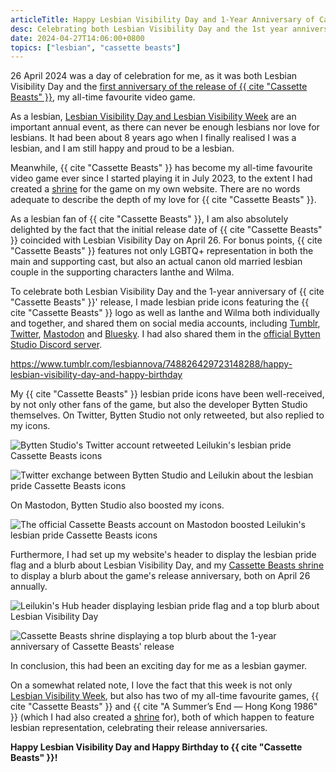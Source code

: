 ```yaml
---
articleTitle: Happy Lesbian Visibility Day and 1-Year Anniversary of Cassette Beasts
desc: Celebrating both Lesbian Visibility Day and the 1st year anniversary of Cassette Beasts' release on 26 April 2024.
date: 2024-04-27T14:06:00+0800
topics: ["lesbian", "cassette beasts"]
---
```


26 April 2024 was a day of celebration for me, as it was both Lesbian Visibility Day and the [first anniversary of the release of {{ cite "Cassette Beasts" }}](https://store.steampowered.com/news/app/1321440/view/4179979397366287532), my all-time favourite video game.

As a lesbian, [Lesbian Visibility Day and Lesbian Visibility Week](https://en.wikipedia.org/wiki/Lesbian_Visibility_Week) are an important annual event, as there can never be enough lesbians nor love for lesbians. It had been about 8 years ago when I finally realised I was a lesbian, and I am still happy and proud to be a lesbian.

Meanwhile, {{ cite "Cassette Beasts" }} has become my all-time favourite video game ever since I started playing it in July 2023, to the extent I had created a [shrine](/shrines/cassettebeasts/) for the game on my own website. There are no words adequate to describe the depth of my love for {{ cite "Cassette Beasts" }}.

As a lesbian fan of {{ cite "Cassette Beasts" }}, I am also absolutely delighted by the fact that the initial release date of {{ cite "Cassette Beasts" }} coincided with Lesbian Visibility Day on April 26. For bonus points, {{ cite "Cassette Beasts" }} features not only LGBTQ+ representation in both the main and supporting cast, but also an actual canon old married lesbian couple in the supporting characters Ianthe and Wilma.

To celebrate both Lesbian Visibility Day and the 1-year anniversary of {{ cite "Cassette Beasts" }}' release, I made lesbian pride icons featuring the {{ cite "Cassette Beasts" }} logo as well as Ianthe and Wilma both individually and together, and shared them on social media accounts, including [Tumblr](https://lesbiannova.tumblr.com/post/748826429723148288), [Twitter](https://twitter.com/Leilukin/status/1783736715641024828), [Mastodon](https://elekk.xyz/@leilukin/112336010189257467) and [Bluesky](https://bsky.app/profile/leilukin.bsky.social/post/3kqzahri66x2x). I had also shared them in the [official Bytten Studio Discord server](https://discord.gg/byttenstudio).

<div class="tumblr-post" data-href="https://embed.tumblr.com/embed/post/t:7iNKXlbr-xwxyjZTq8C8hQ/748826429723148288/v2" data-did="6dbdfd5b616fdd82f7aabd63e6a1aae35b467d73"  ><a href="https://www.tumblr.com/lesbiannova/748826429723148288/happy-lesbian-visibility-day-and-happy-birthday">https://www.tumblr.com/lesbiannova/748826429723148288/happy-lesbian-visibility-day-and-happy-birthday</a></div><script async src="https://assets.tumblr.com/post.js?_v=38df9a6ca7436e6ca1b851b0543b9f51"></script>

My {{ cite "Cassette Beasts" }} lesbian pride icons have been well-received, by not only other fans of the game, but also the developer Bytten Studio themselves. On Twitter, Bytten Studio not only retweeted, but also replied to my icons.

![Bytten Studio's Twitter account retweeted Leilukin's lesbian pride Cassette Beasts icons](/assets/images/posts/lesbian-visibility-day-cassette-beasts-anni/1-year-cassette-beasts-anniversary-twitter-repost.avif)

![Twitter exchange between Bytten Studio and Leilukin about the lesbian pride Cassette Beasts icons](/assets/images/posts/lesbian-visibility-day-cassette-beasts-anni/1-year-cassette-beasts-anniversary-twitter-reply.avif)

On Mastodon, Bytten Studio also boosted my icons.

![The official Cassette Beasts account on Mastodon boosted Leilukin's lesbian pride Cassette Beasts icons](/assets/images/posts/lesbian-visibility-day-cassette-beasts-anni/1-year-cassette-beasts-anniversary-mastodon-boost.avif)

Furthermore, I had set up my website's header to display the lesbian pride flag and a blurb about Lesbian Visibility Day, and my [<shrine>Cassette Beasts</shrine> shrine](/shrines/cassettebeasts/) to display a blurb about the game's release anniversary, both on April 26 annually.

![Leilukin's Hub header displaying lesbian pride flag and a top blurb about Lesbian Visibility Day](/assets/images/posts/lesbian-visibility-day-cassette-beasts-anni/leilukin-s-hub-lesbian-visibility-day.avif)

![Cassette Beasts shrine displaying a top blurb about the 1-year anniversary of Cassette Beasts' release](/assets/images/posts/lesbian-visibility-day-cassette-beasts-anni/leilukin-s-hub-cassette-beasts-anniversary.avif)

In conclusion, this had been an exciting day for me as a lesbian gaymer.

On a somewhat related note, I love the fact that this week is not only [Lesbian Visibility Week](https://www.lesbianvisibilityweek.com/), but also has two of my all-time favourite games, {{ cite "Cassette Beasts" }} and {{ cite "A Summer’s End — Hong Kong 1986" }} (which I had also created a [shrine](/shrines/asummersend) for), both of which happen to feature lesbian representation, celebrating their release anniversaries.

**Happy Lesbian Visibility Day and Happy Birthday to {{ cite "Cassette Beasts" }}!**
